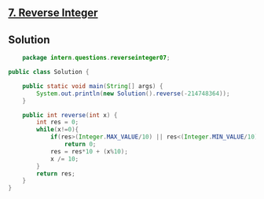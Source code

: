 ## [7. Reverse Integer](https://leetcode.com/problems/reverse-integer/)

## Solution

```java
	package intern.questions.reverseinteger07;

public class Solution {

	public static void main(String[] args) {
		System.out.println(new Solution().reverse(-214748364));
	}

	public int reverse(int x) {
	    int res = 0;
	    while(x!=0){
	        if(res>(Integer.MAX_VALUE/10) || res<(Integer.MIN_VALUE/10))
	            return 0;
	        res = res*10 + (x%10);
	        x /= 10;
	    }
	    return res;
	}
}
```